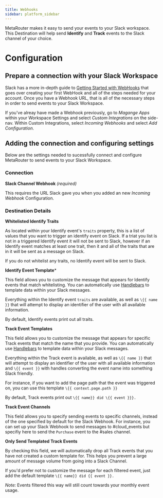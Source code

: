 ```yaml
---
title: Webhooks
sidebar: platform_sidebar
---
```

MetaRouter makes it easy to send your events to your Slack workspace. This Destination will help send **Identify** and **Track** events to the Slack channel of your choice.

# Configuration

## Prepare a connection with your Slack Workspace

Slack has a more in-depth guide to [Getting Started with WebHooks](https://api.slack.com/incoming-webhooks#getting-started) that goes over creating your first WebHook and all of the steps needed for your account. Once you have a Webhook URL, that is all of the necessary steps in order to send events to your Slack Workspace.

If you've alreay have made a Webhook previously, go to *Magange Apps* within your Workspace Settings and select *Custom Integrations* on the side-nav. Within Custom Integrations, select *Incoming Webhooks* and select *Add Configuration*.

## Adding the connection and configuring settings

Below are the settings needed to sucessfully connect and configure MetaRouter to send events to your Slack Workspace.

### Connection

**Slack Channel Webhook** _(required)_

This requires the URL Slack gave you when you added an new *Incoming Webhook* Configuration. 

### Destination Details

**Whitelisted Identify Traits**

As located within your Identify event's `traits` property, this is a list of values that you want to trigger an identify event on Slack. If a triat you list is not in a triggered Identify event it will not be sent to Slack, however if an Identify event matches at least one trait, then it and all of the traits that are in it will be sent as a message on Slack.

If you do not whitelist any traits, no Identify event will be sent to Slack.


**Identify Event Template***

This field allows you to customize the message that appears for Identify events that match whitelisting. You can automatically use [Handlebars](http://handlebarsjs.com/expressions.html) to template data within your Slack messages. 

Everything within the Identify event `traits` are available, as well as `\{{ name }}` that will attempt to display an identifier of the user with all available information.

By default, Identify events print out all traits.


**Track Event Templates**

This field allows you to customize the message that appears for specific Track events that match the name that you provide. You can automatically use [Handlebars](http://handlebarsjs.com/expressions.html) to template data within your Slack messages. 

Everything within the Track event is available, as well as `\{{ name }}` that will attempt to display an identifier of the user with all available information and `\{{ event }}` with handles converting the event name into something Slack friendly.

For instance, if you want to add the page path that the event was triggered on, you can use this template `\{{ context.page.path }}`

By default, Track events print out `\{{ name}} did \{{ event }}}.`


**Track Event Channels**

This field allows you to specify sending events to specific channels, instead of the one specified by default for the Slack Webhook. For instance, you can set up your Slack Webhook to send messages to #cloud_events but specifiy here to send the `Purchase` event to the #sales channel.


**Only Send Templated Track Events**

By checking this field, we will automatically drop all Track events that you have not created a custom template for. This helps you prevent a large amount of message volume from going into a Slack Channel. 

If you'd prefer not to customize the message for each filtered event, just add the default template `\{{ name}} did {{ event }}.`

*Note:* Events filtered this way will still count towards your monthly event usage. 

